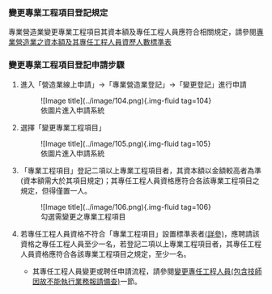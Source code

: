 ### 變更專業工程項目登記規定
專業營造業變更專業工程項目其資本額及專任工程人員應符合相關規定，請參閱[專業營造業之資本額及其專任工程人員資歷人數標準表](https://glrs.moi.gov.tw/LawContent.aspx?id=FL031531)<br>

### 變更專業工程項目登記申請步驟
1. 進入「營造業線上申請」→「專業營造業登記」→「變更登記」進行申請
    <figure markdown="span">
    ![Image title](../image/104.png){.img-fluid tag=104}
    <figcaption>依圖片進入申請系統</figcaption>
    </figure>

2. 選擇「變更專業工程項目」
    <figure markdown="span">
    ![Image title](../image/105.png){.img-fluid tag=105}
    <figcaption>依圖片進入申請系統</figcaption>
    </figure>

3. 「專業工程項目」登記二項以上專業工程項目者，其資本額以金額較高者為準(資本額需大於其項目規定)；其專任工程人員資格應符合各該專業工程項目之規定，但得僅置一人。
    <figure markdown="span">
    ![Image title](../image/106.png){.img-fluid tag=106}
    <figcaption>勾選需變更之專業工程項目</figcaption>
    </figure>

4. 若專任工程人員資格不符合「專業工程項目」設置標準表者[(詳參)](https://glrs.moi.gov.tw/LawContent.aspx?id=FL031531)，應聘請該資格之專任工程人員至少一名，若登記二項以上專業工程項目者，其專任工程人員資格應符合各該專業工程項目之規定，至少一名。

    - 其專任工程人員變更或聘任申請流程，請參閱[變更專任工程人員(包含技師因故不能執行業務報請備查)](change_engineer.md)一節。